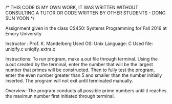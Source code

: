 /* THIS CODE IS MY OWN WORK, IT WAS WRITTEN WITHOUT CONSULTING
A TUTOR OR CODE WRITTEN BY OTHER STUDENTS - DONG SUN YOON */


Assignment given in the class CS450: Systems Programming for Fall 2016 at Emory University 

Instructor : Prof. K. Mandelberg
Used OS: Unix 
Language: C
Used file: uniqify.c
           uniqify_extra.c

Instructions: 
To run program, make a.out file through terminal. Using the a.out created by the terminal, enter the number that will be the largest number that primes will be constructed. Then to fully test the program, enter the even number greater than 5 and smaller than the number initially inserted. The program will not exit until terminated manually. 

Overview:
The program conducts all possible prime numbers until it reaches the maximun number first initiated through terminal. 
